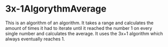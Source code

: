 # 3x-1AlgorythmAverage
This is an algorithm of an algorithm. It takes a range and calculates the amount of times it had to iterate until it reached the number 1 on every single number and calculates the average. It uses the 3x+1 algorithm which always eventually reaches 1.
